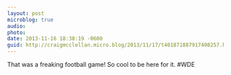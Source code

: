 ```yaml
---
layout: post
microblog: true
audio: 
photo: 
date: 2013-11-16 18:38:19 -0600
guid: http://craigmcclellan.micro.blog/2013/11/17/t401871887917408257.html
---
```

That was a freaking football game! So cool to be here for it. #WDE
